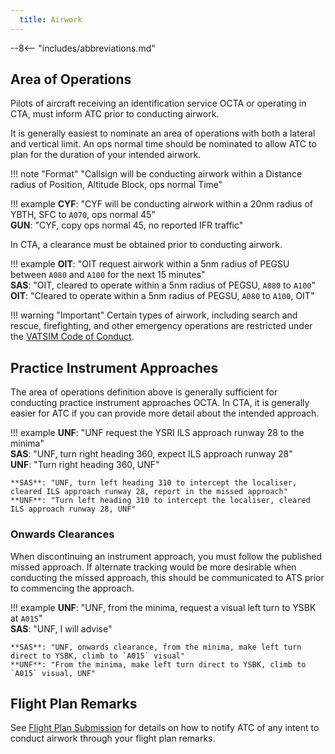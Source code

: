 ```yaml
---
  title: Airwork
---
```


--8<-- "includes/abbreviations.md"

## Area of Operations
Pilots of aircraft receiving an identification service OCTA or operating in CTA, must inform ATC prior to conducting airwork.

It is generally easiest to nominate an area of operations with both a lateral and vertical limit. An ops normal time should be nominated to allow ATC to plan for the duration of your intended airwork.

!!! note "Format"
    "<span class='placeholder'>Callsign</span> will be conducting airwork within a <span class='placeholder'>Distance</span> radius of <span class='placeholder'>Position</span>, <span class='placeholder'>Altitude Block</span>, ops normal <span class='placeholder'>Time</span>"

!!! example
    **CYF**: "CYF will be conducting airwork within a 20nm radius of YBTH, SFC to `A070`, ops normal 45"  
    **GUN**: "CYF, copy ops normal 45, no reported IFR traffic"

In CTA, a clearance must be obtained prior to conducting airwork.

!!! example
    **OIT**: "OIT request airwork within a 5nm radius of PEGSU between `A080` and `A100` for the next 15 minutes"  
    **SAS**: "OIT, cleared to operate within a 5nm radius of PEGSU, `A080` to `A100`"  
    **OIT**: "Cleared to operate within a 5nm radius of PEGSU, `A080` to `A100`, OIT"

!!! warning "Important"
    Certain types of airwork, including search and rescue, firefighting, and other emergency operations are restricted under the [VATSIM Code of Conduct](../airspace/vatsimoperations.md#restricted-activities).

## Practice Instrument Approaches
The area of operations definition above is generally sufficient for conducting practice instrument approaches OCTA. In CTA, it is generally easier for ATC if you can provide more detail about the intended approach.

!!! example
    **UNF**: "UNF request the YSRI ILS approach runway 28 to the minima"  
    **SAS**: "UNF, turn right heading 360, expect ILS approach runway 28"  
    **UNF**: "Turn right heading 360, UNF"

    **SAS**: "UNF, turn left heading 310 to intercept the localiser, cleared ILS approach runway 28, report in the missed approach"  
    **UNF**: "Turn left heading 310 to intercept the localiser, cleared ILS approach runway 28, UNF"

### Onwards Clearances
When discontinuing an instrument approach, you must follow the published missed approach. If alternate tracking would be more desirable when conducting the missed approach, this should be communicated to ATS prior to commencing the approach.

!!! example
    **UNF**: "UNF, from the minima, request a visual left turn to YSBK at `A015`"  
    **SAS**: "UNF, I will advise"  

    **SAS**: "UNF, onwards clearance, from the minima, make left turn direct to YSBK, climb to `A015` visual"  
    **UNF**: "From the minima, make left turn direct to YSBK, climb to `A015` visual, UNF"

## Flight Plan Remarks
See [Flight Plan Submission](../flight-planning/flightplansubmission.md#airwork-and-planned-delays) for details on how to notify ATC of any intent to conduct airwork through your flight plan remarks.